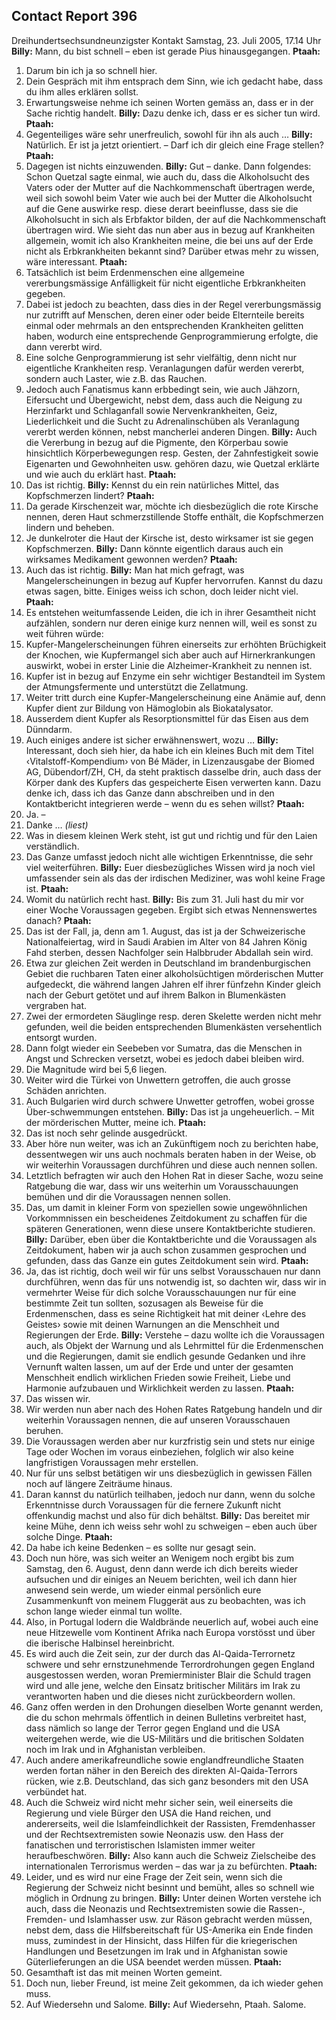 ## Contact Report 396
Dreihundertsechsundneunzigster Kontakt
Samstag, 23. Juli 2005, 17.14 Uhr
**Billy:**
Mann, du bist schnell – eben ist gerade Pius hinausgegangen.
**Ptaah:**
1. Darum bin ich ja so schnell hier.
2. Dein Gespräch mit ihm entsprach dem Sinn, wie ich gedacht habe, dass du ihm alles erklären sollst.
3. Erwartungsweise nehme ich seinen Worten gemäss an, dass er in der Sache richtig handelt.
**Billy:**
Dazu denke ich, dass er es sicher tun wird.
**Ptaah:**
4. Gegenteiliges wäre sehr unerfreulich, sowohl für ihn als auch …
**Billy:**
Natürlich. Er ist ja jetzt orientiert. – Darf ich dir gleich eine Frage stellen?
**Ptaah:**
5. Dagegen ist nichts einzuwenden.
**Billy:**
Gut – danke. Dann folgendes: Schon Quetzal sagte einmal, wie auch du, dass die Alkoholsucht des Vaters oder der Mutter auf die Nachkommenschaft übertragen werde, weil sich sowohl beim Vater wie auch bei der Mutter die Alkoholsucht auf die Gene auswirke resp. diese derart beeinflusse, dass sie die Alkoholsucht in sich als Erbfaktor bilden, der auf die Nachkommenschaft übertragen wird. Wie sieht das nun aber aus in bezug auf Krankheiten allgemein, womit ich also Krankheiten meine, die bei uns auf der Erde nicht als Erbkrankheiten bekannt sind? Darüber etwas mehr zu wissen, wäre interessant.
**Ptaah:**
6. Tatsächlich ist beim Erdenmenschen eine allgemeine vererbungsmässige Anfälligkeit für nicht eigentliche Erbkrankheiten gegeben.
7. Dabei ist jedoch zu beachten, dass dies in der Regel vererbungsmässig nur zutrifft auf Menschen, deren einer oder beide Elternteile bereits einmal oder mehrmals an den entsprechenden Krankheiten gelitten haben, wodurch eine entsprechende Genprogrammierung erfolgte, die dann vererbt wird.
8. Eine solche Genprogrammierung ist sehr vielfältig, denn nicht nur eigentliche Krankheiten resp. Veranlagungen dafür werden vererbt, sondern auch Laster, wie z.B. das Rauchen.
9. Jedoch auch Fanatismus kann erbbedingt sein, wie auch Jähzorn, Eifersucht und Übergewicht, nebst dem, dass auch die Neigung zu Herzinfarkt und Schlaganfall sowie Nervenkrankheiten, Geiz, Liederlichkeit und die Sucht zu Adrenalinschüben als Veranlagung vererbt werden können, nebst mancherlei anderen Dingen.
**Billy:**
Auch die Vererbung in bezug auf die Pigmente, den Körperbau sowie hinsichtlich Körperbewegungen resp. Gesten, der Zahnfestigkeit sowie Eigenarten und Gewohnheiten usw. gehören dazu, wie Quetzal erklärte und wie auch du erklärt hast.
**Ptaah:**
10. Das ist richtig.
**Billy:**
Kennst du ein rein natürliches Mittel, das Kopfschmerzen lindert?
**Ptaah:**
11. Da gerade Kirschenzeit war, möchte ich diesbezüglich die rote Kirsche nennen, deren Haut schmerzstillende Stoffe enthält, die Kopfschmerzen lindern und beheben.
12. Je dunkelroter die Haut der Kirsche ist, desto wirksamer ist sie gegen Kopfschmerzen.
**Billy:**
Dann könnte eigentlich daraus auch ein wirksames Medikament gewonnen werden?
**Ptaah:**
13. Auch das ist richtig.
**Billy:**
Man hat mich gefragt, was Mangelerscheinungen in bezug auf Kupfer hervorrufen. Kannst du dazu etwas sagen, bitte. Einiges weiss ich schon, doch leider nicht viel.
**Ptaah:**
14. Es entstehen weitumfassende Leiden, die ich in ihrer Gesamtheit nicht aufzählen, sondern nur deren einige kurz nennen will, weil es sonst zu weit führen würde:
15. Kupfer-Mangelerscheinungen führen einerseits zur erhöhten Brüchigkeit der Knochen, wie Kupfermangel sich aber auch auf Hirnerkrankungen auswirkt, wobei in erster Linie die Alzheimer-Krankheit zu nennen ist.
16. Kupfer ist in bezug auf Enzyme ein sehr wichtiger Bestandteil im System der Atmungsfermente und unterstützt die Zellatmung.
17. Weiter tritt durch eine Kupfer-Mangelerscheinung eine Anämie auf, denn Kupfer dient zur Bildung von Hämoglobin als Biokatalysator.
18. Ausserdem dient Kupfer als Resorptionsmittel für das Eisen aus dem Dünndarm.
19. Auch einiges andere ist sicher erwähnenswert, wozu …
**Billy:**
Interessant, doch sieh hier, da habe ich ein kleines Buch mit dem Titel ‹Vitalstoff-Kompendium› von Bé Mäder, in Lizenzausgabe der Biomed AG, Dübendorf/ZH, CH, da steht praktisch dasselbe drin, auch dass der Körper dank des Kupfers das gespeicherte Eisen verwerten kann. Dazu denke ich, dass ich das Ganze dann abschreiben und in den Kontaktbericht integrieren werde – wenn du es sehen willst?
**Ptaah:**
20. Ja. –
21. Danke … _(liest)_
22. Was in diesem kleinen Werk steht, ist gut und richtig und für den Laien verständlich.
23. Das Ganze umfasst jedoch nicht alle wichtigen Erkenntnisse, die sehr viel weiterführen.
**Billy:**
Euer diesbezügliches Wissen wird ja noch viel umfassender sein als das der irdischen Mediziner, was wohl keine Frage ist.
**Ptaah:**
24. Womit du natürlich recht hast.
**Billy:**
Bis zum 31. Juli hast du mir vor einer Woche Voraussagen gegeben. Ergibt sich etwas Nennenswertes danach?
**Ptaah:**
25. Das ist der Fall, ja, denn am 1. August, das ist ja der Schweizerische Nationalfeiertag, wird in Saudi Arabien im Alter von 84 Jahren König Fahd sterben, dessen Nachfolger sein Halbbruder Abdallah sein wird.
28. Etwa zur gleichen Zeit werden in Deutschland im brandenburgischen Gebiet die ruchbaren Taten einer alkoholsüchtigen mörderischen Mutter aufgedeckt, die während langen Jahren elf ihrer fünfzehn Kinder gleich nach der Geburt getötet und auf ihrem Balkon in Blumenkästen vergraben hat.
29. Zwei der ermordeten Säuglinge resp. deren Skelette werden nicht mehr gefunden, weil die beiden entsprechenden Blumenkästen versehentlich entsorgt wurden.
30. Dann folgt wieder ein Seebeben vor Sumatra, das die Menschen in Angst und Schrecken versetzt, wobei es jedoch dabei bleiben wird.
31. Die Magnitude wird bei 5,6 liegen.
32. Weiter wird die Türkei von Unwettern getroffen, die auch grosse Schäden anrichten.
33. Auch Bulgarien wird durch schwere Unwetter getroffen, wobei grosse Über-schwemmungen entstehen.
**Billy:**
Das ist ja ungeheuerlich. – Mit der mörderischen Mutter, meine ich.
**Ptaah:**
34. Das ist noch sehr gelinde ausgedrückt.
35. Aber höre nun weiter, was ich an Zukünftigem noch zu berichten habe, dessentwegen wir uns auch nochmals beraten haben in der Weise, ob wir weiterhin Voraussagen durchführen und diese auch nennen sollen.
36. Letztlich befragten wir auch den Hohen Rat in dieser Sache, wozu seine Ratgebung die war, dass wir uns weiterhin um Vorausschauungen bemühen und dir die Voraussagen nennen sollen.
37. Das, um damit in kleiner Form von speziellen sowie ungewöhnlichen Vorkommnissen ein bescheidenes Zeitdokument zu schaffen für die späteren Generationen, wenn diese unsere Kontaktberichte studieren.
**Billy:**
Darüber, eben über die Kontaktberichte und die Voraussagen als Zeitdokument, haben wir ja auch schon zusammen gesprochen und gefunden, dass das Ganze ein gutes Zeitdokument sein wird.
**Ptaah:**
38. Ja, das ist richtig, doch weil wir für uns selbst Vorausschauen nur dann durchführen, wenn das für uns notwendig ist, so dachten wir, dass wir in vermehrter Weise für dich solche Vorausschauungen nur für eine bestimmte Zeit tun sollten, sozusagen als Beweise für die Erdenmenschen, dass es seine Richtigkeit hat mit deiner ‹Lehre des Geistes› sowie mit deinen Warnungen an die Menschheit und Regierungen der Erde.
**Billy:**
Verstehe – dazu wollte ich die Voraussagen auch, als Objekt der Warnung und als Lehrmittel für die Erdenmenschen und die Regierungen, damit sie endlich gesunde Gedanken und ihre Vernunft walten lassen, um auf der Erde und unter der gesamten Menschheit endlich wirklichen Frieden sowie Freiheit, Liebe und Harmonie aufzubauen und Wirklichkeit werden zu lassen.
**Ptaah:**
39. Das wissen wir.
40. Wir werden nun aber nach des Hohen Rates Ratgebung handeln und dir weiterhin Voraussagen nennen, die auf unseren Vorausschauen beruhen.
41. Die Voraussagen werden aber nur kurzfristig sein und stets nur einige Tage oder Wochen im voraus einbeziehen, folglich wir also keine langfristigen Voraussagen mehr erstellen.
42. Nur für uns selbst betätigen wir uns diesbezüglich in gewissen Fällen noch auf längere Zeiträume hinaus.
43. Daran kannst du natürlich teilhaben, jedoch nur dann, wenn du solche Erkenntnisse durch Voraussagen für die fernere Zukunft nicht offenkundig machst und also für dich behältst.
**Billy:**
Das bereitet mir keine Mühe, denn ich weiss sehr wohl zu schweigen – eben auch über solche Dinge.
**Ptaah:**
44. Da habe ich keine Bedenken – es sollte nur gesagt sein.
45. Doch nun höre, was sich weiter an Wenigem noch ergibt bis zum Samstag, den 6. August, denn dann werde ich dich bereits wieder aufsuchen und dir einiges an Neuem berichten, weil ich dann hier anwesend sein werde, um wieder einmal persönlich eure Zusammenkunft von meinem Fluggerät aus zu beobachten, was ich schon lange wieder einmal tun wollte.
46. Also, in Portugal lodern die Waldbrände neuerlich auf, wobei auch eine neue Hitzewelle vom Kontinent Afrika nach Europa vorstösst und über die iberische Halbinsel hereinbricht.
47. Es wird auch die Zeit sein, zur der durch das Al-Qaida-Terrornetz schwere und sehr ernstzunehmende Terrordrohungen gegen England ausgestossen werden, woran Premierminister Blair die Schuld tragen wird und alle jene, welche den Einsatz britischer Militärs im Irak zu verantworten haben und die dieses nicht zurückbeordern wollen.
48. Ganz offen werden in den Drohungen dieselben Worte genannt werden, die du schon mehrmals öffentlich in deinen Bulletins verbreitet hast, dass nämlich so lange der Terror gegen England und die USA weitergehen werde, wie die US-Militärs und die britischen Soldaten noch im Irak und in Afghanistan verbleiben.
49. Auch andere amerikafreundliche sowie englandfreundliche Staaten werden fortan näher in den Bereich des direkten Al-Qaida-Terrors rücken, wie z.B. Deutschland, das sich ganz besonders mit den USA verbündet hat.
50. Auch die Schweiz wird nicht mehr sicher sein, weil einerseits die Regierung und viele Bürger den USA die Hand reichen, und andererseits, weil die Islamfeindlichkeit der Rassisten, Fremdenhasser und der Rechtsextremisten sowie Neonazis usw. den Hass der fanatischen und terroristischen Islamisten immer weiter heraufbeschwören.
**Billy:**
Also kann auch die Schweiz Zielscheibe des internationalen Terrorismus werden – das war ja zu befürchten.
**Ptaah:**
51. Leider, und es wird nur eine Frage der Zeit sein, wenn sich die Regierung der Schweiz nicht besinnt und bemüht, alles so schnell wie möglich in Ordnung zu bringen.
**Billy:**
Unter deinen Worten verstehe ich auch, dass die Neonazis und Rechtsextremisten sowie die Rassen-, Fremden- und Islamhasser usw. zur Räson gebracht werden müssen, nebst dem, dass die Hilfsbereitschaft für US-Amerika ein Ende finden muss, zumindest in der Hinsicht, dass Hilfen für die kriegerischen Handlungen und Besetzungen im Irak und in Afghanistan sowie Güterlieferungen an die USA beendet werden müssen.
**Ptaah:**
52. Gesamthaft ist das mit meinen Worten gemeint.
53. Doch nun, lieber Freund, ist meine Zeit gekommen, da ich wieder gehen muss.
54. Auf Wiedersehn und Salome.
**Billy:**
Auf Wiedersehn, Ptaah. Salome.